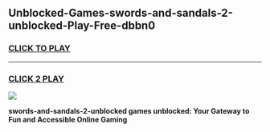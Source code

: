 
## Unblocked-Games-swords-and-sandals-2-unblocked-Play-Free-dbbn0
<h3>
<a href="https://premium76.site?title=swords-and-sandals-2-unblocked&ref=18A">CLICK TO PLAY</a></h3>
<hr>

<h3>
<a href="https://premium76.site?title=swords-and-sandals-2-unblocked&ref=18A">CLICK 2 PLAY</a>
  
</h3>

<a href="https://premium76.site?title=swords-and-sandals-2-unblocked&ref=18A"><img src="https://clearcache.store/games.png"></a>


**swords-and-sandals-2-unblocked games unblocked: Your Gateway to Fun and Accessible Online Gaming**
